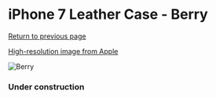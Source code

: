 # iPhone 7 Leather Case - Berry

[Return to previous page](/iphone_7)

[High-resolution image from Apple](https://store.storeimages.cdn-apple.com/8756/as-images.apple.com/is/MPVG2?wid=4500&hei=4500&fmt=png)

<div style="width: 384px"><img src="/everypreview/MPVG2.png" alt="Berry"></div>

### Under construction

